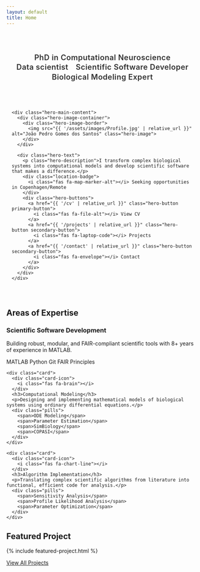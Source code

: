 ```yaml
---
layout: default
title: Home
---
```


<div class="hero-section">
  <div class="hero-background"></div>
  <div class="hero-content">
    <div class="attributes-list">
      <h2>
        <span class="attribute-item">PhD in Computational Neuroscience</span>
        <span class="attribute-item">Data scientist</span>
        <span class="attribute-item">Scientific Software Developer</span>
        <span class="attribute-item">Biological Modeling Expert</span>
      </h2>
    </div>
    
    <div class="hero-main-content">
      <div class="hero-image-container">
        <div class="hero-image-border">
          <img src="{{ '/assets/images/Profile.jpg' | relative_url }}" alt="João Pedro Gomes dos Santos" class="hero-image">
        </div>
      </div>
      
      <div class="hero-text">
        <p class="hero-description">I transform complex biological systems into computational models and develop scientific software that makes a difference.</p>
        <div class="location-badge">
          <i class="fas fa-map-marker-alt"></i> Seeking opportunities in Copenhagen/Remote
        </div>
        <div class="hero-buttons">
          <a href="{{ '/cv' | relative_url }}" class="hero-button primary-button">
            <i class="fas fa-file-alt"></i> View CV
          </a>
          <a href="{{ '/projects' | relative_url }}" class="hero-button secondary-button">
            <i class="fas fa-laptop-code"></i> Projects
          </a>
          <a href="{{ '/contact' | relative_url }}" class="hero-button secondary-button">
            <i class="fas fa-envelope"></i> Contact
          </a>
        </div>
      </div>
    </div>
  </div>
</div>

<section class="section">
  <h2 class="section-heading"><span class="heading-icon"><i class="fas fa-star"></i></span> Areas of Expertise</h2>
  <div class="grid">
    <div class="card">
      <div class="card-icon">
        <i class="fas fa-laptop-code"></i>
      </div>
      <h3>Scientific Software Development</h3>
      <p>Building robust, modular, and FAIR-compliant scientific tools with 8+ years of experience in MATLAB.</p>
      <div class="pills">
        <span>MATLAB</span>
        <span>Python</span>
        <span>Git</span>
        <span>FAIR Principles</span>
      </div>
    </div>
	
    <div class="card">
      <div class="card-icon">
        <i class="fas fa-brain"></i>
      </div>
      <h3>Computational Modeling</h3>
      <p>Designing and implementing mathematical models of biological systems using ordinary differential equations.</p>
      <div class="pills">
        <span>ODE Modeling</span>
        <span>Parameter Estimation</span>
        <span>SimBiology</span>
        <span>COPASI</span>
      </div>
    </div>
	
    <div class="card">
      <div class="card-icon">
        <i class="fas fa-chart-line"></i>
      </div>
      <h3>Algorithm Implementation</h3>
      <p>Translating complex scientific algorithms from literature into functional, efficient code for analysis.</p>
      <div class="pills">
        <span>Sensitivity Analysis</span>
        <span>Profile Likelihood Analysis</span>
        <span>Parameter Optimization</span>
      </div>
    </div>
  </div>
</section>

<section class="featured-project">
  <h2 class="section-heading"><span class="heading-icon"><i class="fas fa-award"></i></span> Featured Project</h2>
  
  {% include featured-project.html %}
  
  <div class="view-more-projects">
    <a href="{{ '/projects' | relative_url }}" class="view-more-link">
      View All Projects <i class="fas fa-arrow-right"></i>
    </a>
  </div>
</section>

<style>
/* Enhanced hero section styles */
.hero-section {
  position: relative;
  min-height: 500px;
  overflow: hidden;
  display: flex;
  align-items: center;
  padding: 0;
  margin-bottom: var(--section-spacing);
}

.hero-background {
  position: absolute;
  top: 0;
  left: 0;
  right: 0;
  bottom: 0;
  background: linear-gradient(135deg, var(--primary-light) 0%, var(--white) 100%);
  z-index: 0;
}

.hero-background::before {
  content: '';
  position: absolute;
  top: 0;
  left: 0;
  right: 0;
  bottom: 0;
  background-image: radial-gradient(var(--primary-light) 1px, transparent 1px);
  background-size: 20px 20px;
  opacity: 0.5;
}

.hero-content {
  display: flex;
  flex-direction: column;
  max-width: 1200px;
  width: 100%;
  padding: 1px 2em 2em 2em;
  margin: 0 auto;
  position: relative;
  z-index: 1;
}

/* Attributes list styling - now at the top */
.attributes-list {
  width: 100%;
  margin-bottom: 2em;
  border-bottom: 1px solid var(--primary-light);
  padding-bottom: 1em;
}

.attributes-list h2 {
  display: flex;
  flex-wrap: wrap;
  font-size: 1.4em;
  color: var(--primary-color);
  font-weight: 600;
  letter-spacing: 0.5px;
  line-height: 1.3;
}

.attribute-item {
  position: relative;
  display: inline;
  opacity: 0.9;
  padding-right: 0.5em;
  padding-left: 0.5em;
}

.attribute-item:not(:last-child)::after {
  content: "";
  position: absolute;
  right: 0;
  top: 15%;
  height: 70%;
  width: 1px;
  background-color: var(--primary-color);
  opacity: 0.3;
}

/* Main content area - now a flex container */
.hero-main-content {
  display: flex;
  flex-direction: row-reverse;
  justify-content: space-between;
  align-items: center;
  width: 100%;
}

.hero-text {
  flex: 3;
  max-width: 600px;
  padding-right: 2em;
}

.hero-description {
  font-size: 1.2em;
  margin-bottom: 1.5em;
  color: var(--text-dark);
  line-height: 1.6;
}

.hero-image-container {
  flex: 1;
  display: flex;
  justify-content: center;
  align-items: center;
  padding-left: 2em;
}

.hero-image-border {
  position: relative;
  width: 250px;
  height: 250px;
  border-radius: 60% 40% 50% 50% / 50% 60% 40% 50%;
  overflow: hidden;
  box-shadow: 0 15px 30px var(--shadow-strong);
  animation: morph 8s ease-in-out infinite;
  border: 5px solid var(--white);
}

@keyframes morph {
  0% { border-radius: 60% 40% 50% 50% / 50% 60% 40% 50%; }
  50% { border-radius: 40% 60% 40% 60% / 60% 40% 60% 40%; }
  100% { border-radius: 60% 40% 50% 50% / 50% 60% 40% 50%; }
}

.hero-image {
  width: 100%;
  height: 100%;
  object-fit: cover;
  object-position: center top;
}

.hero-buttons {
  display: flex;
  gap: 1em;
  margin-top: 2em;
}

.location-badge {
  display: inline-flex;
  align-items: center;
  gap: 0.5em;
  background-color: var(--primary-light);
  color: var(--primary-dark);
  padding: 0.5em 1em;
  border-radius: 50px;
  font-size: 0.9em;
  font-weight: 600;
  margin-top: 1em;
  box-shadow: 0 2px 5px var(--shadow);
}

/* Responsive adjustments */
@media (max-width: 992px) {
  .hero-content {
    padding: 2em 1em;
  }
  
  .hero-main-content {
    flex-direction: column;
    text-align: center;
  }
  
  .attributes-list {
    text-align: center;
  }
  
  .attributes-list h2 {
    justify-content: center;
  }
  
  .hero-image-container {
    padding-left: 0;
    margin-bottom: 2em;
  }
  
  .hero-text {
    max-width: 100%;
  }
  
  .hero-buttons {
    justify-content: center;
  }
}

@media (max-width: 768px) {
  .attributes-list h2 {
    flex-direction: column;
    align-items: center;
    font-size: 1.2em;
  }
  
  .attribute-item {
    margin-right: 0;
    margin-bottom: 0.5em;
  }
  
  .attribute-item:not(:last-child)::after {
    content: none;
  }
  
  .hero-image-border {
    width: 200px;
    height: 200px;
  }
  
  .hero-buttons {
    flex-direction: column;
    width: 100%;
  }
  
  .hero-button {
    width: 100%;
  }
}
</style>